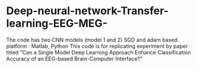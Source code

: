# Deep-neural-network-Transfer-learning-EEG-MEG-

The code has two CNN models  (model 1 and 2) SGD and adam based. 
platform : Matlab, Python
This code is for replicating experiment by paper titled "Can a Single Model Deep Learning Approach Enhance Classification Accuracy of an EEG-based Brain-Computer Interface?"
